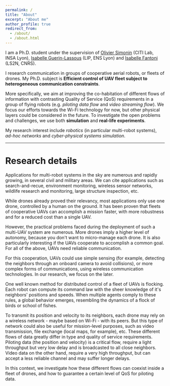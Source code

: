 ```yaml
---
permalink: /
title: "About"
excerpt: "About me"
author_profile: true
redirect_from: 
  - /about/
  - /about.html
---
```


I am a Ph.D. student under the supervision of [Olivier Simonin](http://perso.citi-lab.fr/osimonin/) (CITI Lab, INSA Lyon), [Isabelle Guerin-Lassous](https://perso.ens-lyon.fr/isabelle.guerin-lassous/) (LIP, ENS Lyon) and [Isabelle Fantoni](https://pagesperso.ls2n.fr/~fantoni-i/index.html) (LS2N, CNRS).

I research communication in groups of cooperative aerial robots, or fleets of drones. My Ph.D. subject is **Efficient control of UAV fleet subject to heterogeneous communication constraints**. 

More specifically, we aim at improving the co-habitation of different flows of information with contrasting Quality of Service (QoS) requirements in a group of flying robots (e.g. *piloting data flow* and *video streaming flow*). We focus our efforts towards the Wi-Fi technology for now, but other physical layers could be considered in the future. To investigate the open problems and challenges, we use both **simulation** and **real-life experiments**.

My research interest include *robotics* (in particular multi-robot systems), *ad-hoc networks* and *cyber-physical systems simulation*.

-------------

# Research details
Applications for multi-robot systems in the sky are numerous and rapidly growing, in several civil and military areas. We can cite applications such as search-and-recue, environment monitoring, wireless sensor networks, wildlife research and monitoring, large structure inspection, etc.

While drones already proved their relevancy, most applications only use one drone, controlled by a human on the ground. It has been proven that fleets of cooperative UAVs can accomplish a mission faster, with more robustness and for a reduced cost than a single UAV.

However, the practical problems faced during the deployment of such a multi-UAV system are numerous. More drones imply a higher level of autonomy, because you don't want to micro-manage each drone. It is also particularly interesting if the UAVs cooperate to accomplish a common goal. For all of the above, UAVs need reliable communication.

For this cooperation, UAVs could use simple sensing (for example, detecting the neighbors through an onboard camera to avoid collisions), or more complex forms of communications, using wireless communication technologies. In our research, we focus on the later.

One well known method for distributed control of a fleet of UAVs is flocking. Each robot can compute its command law with the sheer knowledge of it's neighbors' positions and speeds. When multiple agents comply to these rules, a global behavior emerges, resembling the dynamics of a flock of birds or school of fishes.

To transmit its position and velocity to its neighbors, each drone may rely on a wireless network - maybe based on Wi-Fi - with its peers. But this type of network could also be useful for mission-level purposes, such as video transmission, file exchange (local maps, for example), etc. These different flows of data greatly differ in type and quality of service requirements. Piloting data (the position and velocity) is a critical flow, require a light throughput but very low delay and is broadcasted to all close neighbors. Video data on the other hand, require a very high throughput, but can accept a less reliable channel and may suffer longer delays.

In this context, we investigate how these different flows can coexist inside a fleet of drones, and how to guarantee a certain level of QoS for piloting data. 